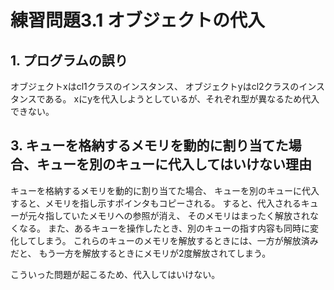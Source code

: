# 練習問題3.1 オブジェクトの代入

## 1. プログラムの誤り

オブジェクトxはcl1クラスのインスタンス、
オブジェクトyはcl2クラスのインスタンスである。
xにyを代入しようとしているが、それぞれ型が異なるため代入できない。


## 3. キューを格納するメモリを動的に割り当てた場合、キューを別のキューに代入してはいけない理由

キューを格納するメモリを動的に割り当てた場合、
キューを別のキューに代入すると、メモリを指し示すポインタもコピーされる。
すると、代入されるキューが元々指していたメモリへの参照が消え、
そのメモリはまったく解放されなくなる。
また、あるキューを操作したとき、別のキューの指す内容も同時に変化してしまう。
これらのキューのメモリを解放するときには、一方が解放済みだと、
もう一方を解放するときにメモリが2度解放されてしまう。

こういった問題が起こるため、代入してはいけない。
